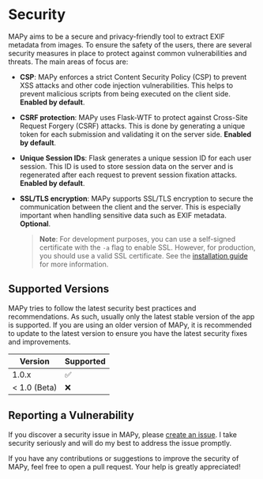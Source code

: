 # Security

MAPy aims to be a secure and privacy-friendly tool to extract EXIF metadata from images. To ensure the safety of the users, there are several security measures in place to protect against common vulnerabilities and threats. The main areas of focus are:

-   **CSP**: MAPy enforces a strict Content Security Policy (CSP) to prevent XSS attacks and other code injection vulnerabilities. This helps to prevent malicious scripts from being executed on the client side. **Enabled by default**.

-   **CSRF protection**: MAPy uses Flask-WTF to protect against Cross-Site Request Forgery (CSRF) attacks. This is done by generating a unique token for each submission and validating it on the server side. **Enabled by default**.

-   **Unique Session IDs**: Flask generates a unique session ID for each user session. This ID is used to store session data on the server and is regenerated after each request to prevent session fixation attacks. **Enabled by default**.

-   **SSL/TLS encryption**: MAPy supports SSL/TLS encryption to secure the communication between the client and the server. This is especially important when handling sensitive data such as EXIF metadata. **Optional**.

    > **Note**: For development purposes, you can use a self-signed certificate with the `-a` flag to enable SSL. However, for production, you should use a valid SSL certificate. See the [installation guide](INSTALLATION.md#securing-the-app-with-ssl) for more information.

## Supported Versions

MAPy tries to follow the latest security best practices and recommendations. As such, usually only the latest stable version of the app is supported. If you are using an older version of MAPy, it is recommended to update to the latest version to ensure you have the latest security fixes and improvements.

| Version      | Supported |
| ------------ | --------- |
| 1.0.x        | ✅        |
| < 1.0 (Beta) | ❌        |

## Reporting a Vulnerability

If you discover a security issue in MAPy, please [create an issue](https://github.com/dan-koller/mapy/issues). I take security seriously and will do my best to address the issue promptly.

If you have any contributions or suggestions to improve the security of MAPy, feel free to open a pull request. Your help is greatly appreciated!
